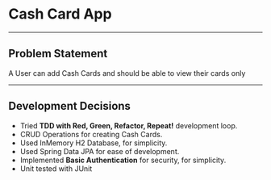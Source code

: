 # Cash Card App

---

## Problem Statement
A User can add Cash Cards and should be able to view their cards only

---

## Development Decisions
- Tried **TDD with Red, Green, Refactor, Repeat!** development loop.
- CRUD Operations for creating Cash Cards.
- Used InMemory H2 Database, for simplicity.
- Used Spring Data JPA for ease of development.
- Implemented **Basic Authentication** for security, for simplicity.
- Unit tested with JUnit